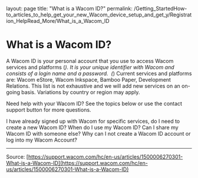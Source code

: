 layout: page
title: "What is a Wacom ID?"
permalink: /Getting_StartedHow-to_articles_to_help_get_your_new_Wacom_device_setup_and_get_y/Registration_HelpRead_More/What_is_a_Wacom_ID

# What is a Wacom ID?

A Wacom ID is your personal account that you use to access Wacom services and platforms (*). It is your unique identifier with Wacom and consists of a login name and a password. 
(*) Current services and platforms are: Wacom eStore, Wacom Inkspace, Bamboo Paper, Development Relations. This list is not exhaustive and we will add new services on an on-going basis. Variations by country or region may apply.
 



Need help with your Wacom ID? See the topics below or use the contact support button for more questions.

I have already signed up with Wacom for specific services, do I need to create a new Wacom ID?
When do I use my Wacom ID?
Can I share my Wacom ID with someone else?
Why can I not create a Wacom ID account or log into my Wacom Account?

---
Source: [https://support.wacom.com/hc/en-us/articles/1500006270301-What-is-a-Wacom-ID](https://support.wacom.com/hc/en-us/articles/1500006270301-What-is-a-Wacom-ID)
